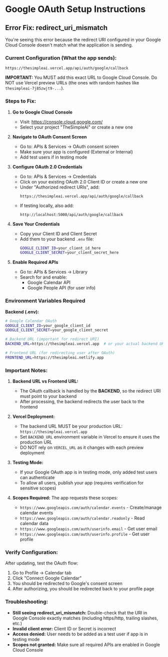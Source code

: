 # Google OAuth Setup Instructions

## Error Fix: redirect_uri_mismatch

You're seeing this error because the redirect URI configured in your Google Cloud Console doesn't match what the application is sending.

### Current Configuration (What the app sends):
```
https://thesimpleai.vercel.app/api/auth/google/callback
```

**IMPORTANT:** You MUST add this exact URL to Google Cloud Console. Do NOT use Vercel preview URLs (the ones with random hashes like `thesimpleai-7j85zwjt9-...`).

### Steps to Fix:

1. **Go to Google Cloud Console**
   - Visit: https://console.cloud.google.com/
   - Select your project "TheSimpleAI" or create a new one

2. **Navigate to OAuth Consent Screen**
   - Go to: APIs & Services → OAuth consent screen
   - Make sure your app is configured (External or Internal)
   - Add test users if in testing mode

3. **Configure OAuth 2.0 Credentials**
   - Go to: APIs & Services → Credentials
   - Click on your existing OAuth 2.0 Client ID or create a new one
   - Under "Authorized redirect URIs", add:
     ```
     https://thesimpleai.vercel.app/api/auth/google/callback
     ```
   - If testing locally, also add:
     ```
     http://localhost:5000/api/auth/google/callback
     ```

4. **Save Your Credentials**
   - Copy your Client ID and Client Secret
   - Add them to your backend `.env` file:
     ```bash
     GOOGLE_CLIENT_ID=your_client_id_here
     GOOGLE_CLIENT_SECRET=your_client_secret_here
     ```

5. **Enable Required APIs**
   - Go to: APIs & Services → Library
   - Search for and enable:
     - Google Calendar API
     - Google People API (for user info)

### Environment Variables Required

**Backend (.env):**
```bash
# Google Calendar OAuth
GOOGLE_CLIENT_ID=your_google_client_id
GOOGLE_CLIENT_SECRET=your_google_client_secret

# Backend URL (important for redirect URI)
BACKEND_URL=https://thesimpleai.vercel.app  # or your actual backend URL

# Frontend URL (for redirecting user after OAuth)
FRONTEND_URL=https://thesimpleai.netlify.app
```

### Important Notes:

1. **Backend URL vs Frontend URL:**
   - The OAuth callback is handled by the **BACKEND**, so the redirect URI must point to your backend
   - After processing, the backend redirects the user back to the frontend

2. **Vercel Deployment:**
   - The backend URL MUST be your production URL: `https://thesimpleai.vercel.app`
   - Set `BACKEND_URL` environment variable in Vercel to ensure it uses the production URL
   - DO NOT rely on `VERCEL_URL` as it changes with each preview deployment

3. **Testing Mode:**
   - If your Google OAuth app is in testing mode, only added test users can authenticate
   - To allow all users, publish your app (requires verification for sensitive scopes)

4. **Scopes Required:**
   The app requests these scopes:
   - `https://www.googleapis.com/auth/calendar.events` - Create/manage calendar events
   - `https://www.googleapis.com/auth/calendar.readonly` - Read calendar data
   - `https://www.googleapis.com/auth/userinfo.email` - Get user email
   - `https://www.googleapis.com/auth/userinfo.profile` - Get user profile

### Verify Configuration:

After updating, test the OAuth flow:
1. Go to Profile → Calendar tab
2. Click "Connect Google Calendar"
3. You should be redirected to Google's consent screen
4. After authorizing, you should be redirected back to your profile page

### Troubleshooting:

- **Still seeing redirect_uri_mismatch:** Double-check that the URI in Google Console exactly matches (including https/http, trailing slashes, etc.)
- **Invalid client error:** Client ID or Secret is incorrect
- **Access denied:** User needs to be added as a test user if app is in testing mode
- **Scopes not granted:** Make sure all required APIs are enabled in Google Cloud Console
